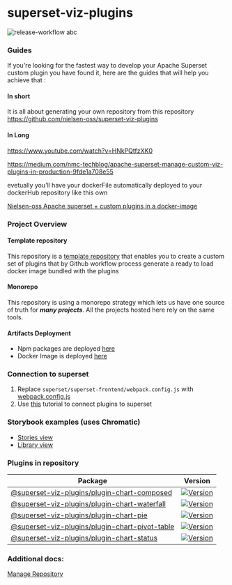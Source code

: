 # superset-viz-plugins
![release-workflow](https://github.com/nielsen-oss/superset-viz-plugins/workflows/release-workflow/badge.svg)
abc
### Guides
If you're looking for the fastest way to develop your Apache Superset custom plugin you have found it, here are the guides that will help you achieve that :
#### In short 
It is all about generating your own repository from this repository
https://github.com/nielsen-oss/superset-viz-plugins

#### In Long
https://www.youtube.com/watch?v=HNkPQtfzXK0

https://medium.com/nmc-techblog/apache-superset-manage-custom-viz-plugins-in-production-9fde1a708e55

evetually you’ll have your dockerFile automatically deployed to your dockerHub repository like this own

[Nielsen-oss Apache superset + custom plugins in a docker-image](https://hub.docker.com/repository/docker/nielsenoss/apache-superset?ref=login)

### Project Overview

#### Template repository
This repository is a [template repository](https://docs.github.com/en/free-pro-team@latest/github/creating-cloning-and-archiving-repositories/creating-a-repository-from-a-template) that enables you to create a custom set of plugins that by Github workflow process generate a ready to load docker image bundled with the plugins

#### Monorepo
This repository is using a monorepo strategy which lets us have one source of truth for ***many projects***. All the projects hosted here rely on the same tools.


#### Artifacts Deployment

- Npm packages are deployed [here](https://www.npmjs.com/search?q=%40superset-viz-plugins)
- Docker Image is deployed [here](https://hub.docker.com/r/nielsenoss/apache-superset)

  
### Connection to superset

1. Replace `superset/superset-frontend/webpack.config.js` with [webpack.config.js](./docs/webpack.config.js)
2. Use [this](https://preset.io/blog/2020-07-02-hello-world/) tutorial to connect plugins to superset


### Storybook examples (uses Chromatic)

- [Stories view](https://master--5fec4c81935a8c002151e85f.chromatic.com)
- [Library view](https://chromatic.com/library?appId=5fec4c81935a8c002151e85f&branch=master)

### Plugins in repository

| Package                                                                                                                       | Version                                                                                                                                                         |
| ----------------------------------------------------------------------------------------------------------------------------- | --------------------------------------------------------------------------------------------------------------------------------------------------------------- |
| [@superset-viz-plugins/plugin-chart-composed](https://github.com/nielsen-oss/superset-viz-plugins/tree/master/plugins/plugin-chart-composed)                     | [![Version](https://img.shields.io/npm/v/@superset-viz-plugins/plugin-chart-composed?style=flat-square)](https://www.npmjs.com/package/@superset-viz-plugins/plugin-chart-composed)                             |
| [@superset-viz-plugins/plugin-chart-waterfall](https://github.com/nielsen-oss/superset-viz-plugins/tree/master/plugins/plugin-chart-waterfall)                     | [![Version](https://img.shields.io/npm/v/@superset-viz-plugins/plugin-chart-waterfall?style=flat-square)](https://www.npmjs.com/package/@superset-viz-plugins/plugin-chart-waterfall)                             |
| [@superset-viz-plugins/plugin-chart-pie](https://github.com/nielsen-oss/superset-viz-plugins/tree/master/plugins/plugin-chart-pie)                     | [![Version](https://img.shields.io/npm/v/@superset-viz-plugins/plugin-chart-pie?style=flat-square)](https://www.npmjs.com/package/@superset-viz-plugins/plugin-chart-pie)                             |
| [@superset-viz-plugins/plugin-chart-pivot-table](https://github.com/nielsen-oss/superset-viz-plugins/tree/master/plugins/plugin-chart-pivot-table)                     | [![Version](https://img.shields.io/npm/v/@superset-viz-plugins/plugin-chart-pivot-table?style=flat-square)](https://www.npmjs.com/package/@superset-viz-plugins/plugin-chart-pivot-table)                             |
| [@superset-viz-plugins/plugin-chart-status](https://github.com/nielsen-oss/superset-viz-plugins/tree/master/plugins/plugin-chart-status)                     | [![Version](https://img.shields.io/npm/v/@superset-viz-plugins/plugin-chart-status?style=flat-square)](https://www.npmjs.com/package/@superset-viz-plugins/plugin-chart-status)                             |


### Additional docs:

[Manage Repository](./docs/MANAGE_REPOSITORY.md)
